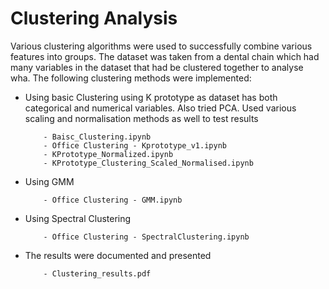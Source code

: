 # Clustering Analysis

Various clustering algorithms were used to successfully combine various features into groups. The dataset was taken from a dental chain which had many variables in the dataset that had be clustered together to analyse wha.  The following clustering methods were implemented: 

- Using basic Clustering using K prototype as dataset has both categorical and numerical variables. Also tried PCA. Used various scaling and normalisation methods as well to test results

          - Baisc_Clustering.ipynb
          - Office Clustering - Kprototype_v1.ipynb
          - KPrototype_Normalized.ipynb
          - KPrototype_Clustering_Scaled_Normalised.ipynb
  
- Using GMM

          - Office Clustering - GMM.ipynb

- Using Spectral Clustering 

          - Office Clustering - SpectralClustering.ipynb

- The results were documented and presented

          - Clustering_results.pdf
  
